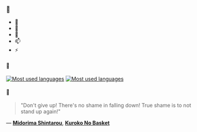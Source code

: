 ### 👋

- 🔭
- 🌱
- 💬
- 📫
- ⚡

#### 🧏

[![Most used languages](https://github-readme-stats-aynah.vercel.app/api/top-langs/?username=aynh&theme=solarized-dark&langs_count=6&layout=compact&hide_title=true)](https://github.com/anuraghazra/github-readme-stats#gh-dark-mode-only)
[![Most used languages](https://github-readme-stats-aynah.vercel.app/api/top-langs/?username=aynh&theme=solarized-light&langs_count=6&layout=compact&hide_title=true)](https://github.com/anuraghazra/github-readme-stats#gh-light-mode-only)

#### 💬

> "Don't give up! There's no shame in falling down! True shame is to not stand up again!"

&mdash; [**Midorima Shintarou**](https://myanimelist.net/character.php?q=Midorima%20Shintarou&cat=character), [**Kuroko No Basket**](https://myanimelist.net/search/all?q=Kuroko%20No%20Basket&cat=all)
